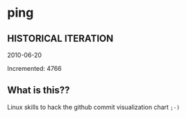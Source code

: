 # ping

## HISTORICAL ITERATION
2010-06-20

Incremented: 4766

## What is this?? 
Linux skills to hack the github commit visualization chart `;-)`
